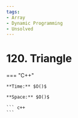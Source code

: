 ```yaml
---
tags:
- Array
- Dynamic Programming
- Unsolved
---
```



# 120. Triangle

=== "C++"

    **Time:** $O()$

    **Space:** $O()$

    ``` c++
    ```